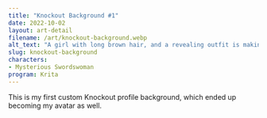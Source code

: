 ```yaml
---
title: "Knockout Background #1"
date: 2022-10-02
layout: art-detail
filename: /art/knockout-background.webp
alt_text: "A girl with long brown hair, and a revealing outfit is making a motion from above. She is set against a bright blue sky with clouds."
slug: knockout-background
characters:
- Mysterious Swordswoman
program: Krita
---
```

This is my first custom Knockout profile background, which ended up becoming my avatar as well.
